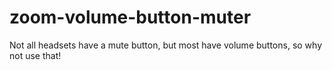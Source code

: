 # zoom-volume-button-muter
Not all headsets have a mute button, but most have volume buttons, so why not use that!

